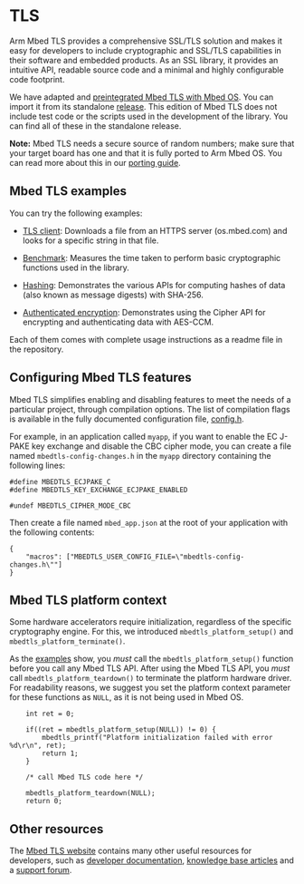 # TLS

Arm Mbed TLS provides a comprehensive SSL/TLS solution and makes it easy for developers to include cryptographic and SSL/TLS capabilities in their software and embedded products. As an SSL library, it provides an intuitive API, readable source code and a minimal and highly configurable code footprint.

We have adapted and [preintegrated Mbed TLS with Mbed OS](https://github.com/ARMmbed/mbed-os/blob/master/features/mbedtls). You can import it from its standalone [release](https://github.com/ARMmbed/mbedtls). This edition of Mbed TLS does not include test code or the scripts used in the development of the library. You can find all of these in the standalone release.

<span class="notes">**Note:** Mbed TLS needs a secure source of random numbers; make sure that your target board has one and that it is fully ported to Arm Mbed OS. You can read more about this in our [porting guide](../contributing/index.html).</span>

## Mbed TLS examples

You can try the following examples:

- [TLS client](https://github.com/ARMmbed/mbed-os-example-tls/blob/master/tls-client): Downloads a file from an HTTPS server (os.mbed.com) and looks for a specific string in that file.

- [Benchmark](https://github.com/ARMmbed/mbed-os-example-tls/blob/master/benchmark): Measures the time taken to perform basic cryptographic functions used in the library.

- [Hashing](https://github.com/ARMmbed/mbed-os-example-tls/blob/master/hashing): Demonstrates the various APIs for computing hashes of data (also known as message digests) with SHA-256.

- [Authenticated encryption](https://github.com/ARMmbed/mbed-os-example-tls/blob/master/authcrypt): Demonstrates using the Cipher API for encrypting and authenticating data with AES-CCM.

Each of them comes with complete usage instructions as a readme file in the repository.

## Configuring Mbed TLS features

Mbed TLS simplifies enabling and disabling features to meet the needs of a particular project, through compilation options. The list of compilation flags is available in the fully documented configuration file, [config.h](https://github.com/ARMmbed/mbed-os/blob/master/connectivity/mbedtls/include/mbedtls/config.h).

For example, in an application called `myapp`, if you want to enable the EC J-PAKE key exchange and disable the CBC cipher mode, you can create a file named  `mbedtls-config-changes.h` in the `myapp` directory containing the following lines:

```
#define MBEDTLS_ECJPAKE_C
#define MBEDTLS_KEY_EXCHANGE_ECJPAKE_ENABLED

#undef MBEDTLS_CIPHER_MODE_CBC
```

Then create a file named `mbed_app.json` at the root of your application with the following contents:

```
{
    "macros": ["MBEDTLS_USER_CONFIG_FILE=\"mbedtls-config-changes.h\""]
}
```

## Mbed TLS platform context

Some hardware accelerators require initialization, regardless of the specific cryptography engine. For this, we introduced `mbedtls_platform_setup()` and `mbedtls_platform_terminate()`.

As the [examples](#mbed-tls-examples) show, you *must* call the `mbedtls_platform_setup()` function before you call any Mbed TLS API. After using the Mbed TLS API, you *must* call `mbedtls_platform_teardown()` to terminate the platform hardware driver. For readability reasons, we suggest you set the platform context parameter for these functions as `NULL`, as it is not being used in Mbed OS.

```
    int ret = 0;

    if((ret = mbedtls_platform_setup(NULL)) != 0) {
        mbedtls_printf("Platform initialization failed with error %d\r\n", ret);
        return 1;
    }

    /* call Mbed TLS code here */

    mbedtls_platform_teardown(NULL);
    return 0;
```

## Other resources

The [Mbed TLS website](https://tls.mbed.org) contains many other useful resources for developers, such as [developer documentation](https://tls.mbed.org/dev-corner), [knowledge base articles](https://tls.mbed.org/kb) and a [support forum](https://forums.mbed.com/c/mbed-tls).
